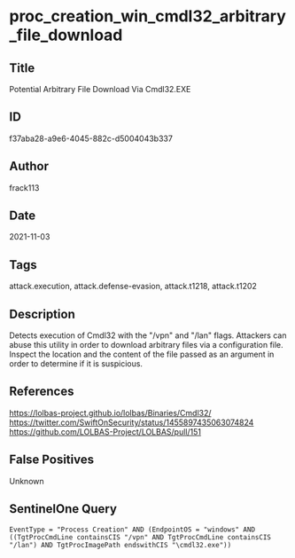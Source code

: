 # proc_creation_win_cmdl32_arbitrary_file_download

## Title
Potential Arbitrary File Download Via Cmdl32.EXE

## ID
f37aba28-a9e6-4045-882c-d5004043b337

## Author
frack113

## Date
2021-11-03

## Tags
attack.execution, attack.defense-evasion, attack.t1218, attack.t1202

## Description
Detects execution of Cmdl32 with the "/vpn" and "/lan" flags.
 Attackers can abuse this utility in order to download arbitrary files via a configuration file.
Inspect the location and the content of the file passed as an argument in order to determine if it is suspicious.


## References
https://lolbas-project.github.io/lolbas/Binaries/Cmdl32/
https://twitter.com/SwiftOnSecurity/status/1455897435063074824
https://github.com/LOLBAS-Project/LOLBAS/pull/151

## False Positives
Unknown

## SentinelOne Query
```
EventType = "Process Creation" AND (EndpointOS = "windows" AND ((TgtProcCmdLine containsCIS "/vpn" AND TgtProcCmdLine containsCIS "/lan") AND TgtProcImagePath endswithCIS "\cmdl32.exe"))

```